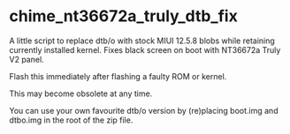 # chime_nt36672a_truly_dtb_fix

A little script to replace dtb/o with stock MIUI 12.5.8 blobs while retaining currently installed kernel. Fixes black screen on boot with NT36672a Truly V2 panel.

Flash this immediately after flashing a faulty ROM or kernel.

This may become obsolete at any time.

You can use your own favourite dtb/o version by (re)placing boot.img and dtbo.img in the root of the zip file. 

